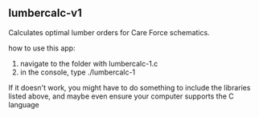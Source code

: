 ## lumbercalc-v1
Calculates optimal lumber orders for Care Force schematics.

how to use this app:

1. navigate to the folder with lumbercalc-1.c
2. in the console, type ./lumbercalc-1

If it doesn't work, you might have to do something to include the libraries
listed above, and maybe even ensure your computer supports the C language

